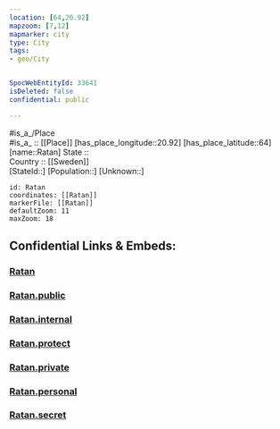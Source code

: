 ```yaml
---
location: [64,20.92] 
mapzoom: [7,12] 
mapmarker: city 
type: City
tags:
- geo/City


SpocWebEntityId: 33641
isDeleted: false
confidential: public

---
```

#is_a_/Place  
#is_a_ :: [[Place]] 
[has_place_longitude::20.92] 
[has_place_latitude::64] 
[name::Ratan] 
State ::  
Country :: [[Sweden]]  
[StateId::] 
[Population::] 
[Unknown::] 


```leaflet
id: Ratan
coordinates: [[Ratan]] 
markerFile: [[Ratan]] 
defaultZoom: 11 
maxZoom: 18
```


## Confidential Links & Embeds: 

### [Ratan](/_Standards/Earth/Continent/Europe/Europe~North/Sweden/City/Ratan.md) 

### [Ratan.public](/_public/Earth/Continent/Europe/Europe~North/Sweden/City/Ratan.public.md) 

### [Ratan.internal](/_internal/Earth/Continent/Europe/Europe~North/Sweden/City/Ratan.internal.md) 

### [Ratan.protect](/_protect/Earth/Continent/Europe/Europe~North/Sweden/City/Ratan.protect.md) 

### [Ratan.private](/_private/Earth/Continent/Europe/Europe~North/Sweden/City/Ratan.private.md) 

### [Ratan.personal](/_personal/Earth/Continent/Europe/Europe~North/Sweden/City/Ratan.personal.md) 

### [Ratan.secret](/_secret/Earth/Continent/Europe/Europe~North/Sweden/City/Ratan.secret.md)

